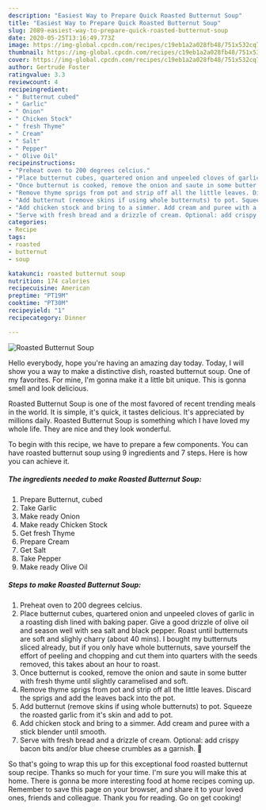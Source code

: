 ```yaml
---
description: "Easiest Way to Prepare Quick Roasted Butternut Soup"
title: "Easiest Way to Prepare Quick Roasted Butternut Soup"
slug: 2089-easiest-way-to-prepare-quick-roasted-butternut-soup
date: 2020-05-25T13:16:49.773Z
image: https://img-global.cpcdn.com/recipes/c19eb1a2a028fb48/751x532cq70/roasted-butternut-soup-recipe-main-photo.jpg
thumbnail: https://img-global.cpcdn.com/recipes/c19eb1a2a028fb48/751x532cq70/roasted-butternut-soup-recipe-main-photo.jpg
cover: https://img-global.cpcdn.com/recipes/c19eb1a2a028fb48/751x532cq70/roasted-butternut-soup-recipe-main-photo.jpg
author: Gertrude Foster
ratingvalue: 3.3
reviewcount: 4
recipeingredient:
- " Butternut cubed"
- " Garlic"
- " Onion"
- " Chicken Stock"
- " fresh Thyme"
- " Cream"
- " Salt"
- " Pepper"
- " Olive Oil"
recipeinstructions:
- "Preheat oven to 200 degrees celcius."
- "Place butternut cubes, quartered onion and unpeeled cloves of garlic in a roasting dish lined with baking paper. Give a good drizzle of olive oil and season well with sea salt and black pepper. Roast until butternuts are soft and slighly charry (about 40 mins). I bought my butternuts sliced already, but if you only have whole butternuts, save yourself the effort of peeling and chopping and cut them into quarters with the seeds removed, this takes about an hour to roast."
- "Once butternut is cooked, remove the onion and saute in some butter with fresh thyme until slightly caramelised and soft."
- "Remove thyme sprigs from pot and strip off all the little leaves. Discard the sprigs and add the leaves back into the pot."
- "Add butternut (remove skins if using whole butternuts) to pot. Squeeze the roasted garlic from it&#39;s skin and add to pot."
- "Add chicken stock and bring to a simmer. Add cream and puree with a stick blender until smooth."
- "Serve with fresh bread and a drizzle of cream. Optional: add crispy bacon bits and/or blue cheese crumbles as a garnish. 🤤"
categories:
- Recipe
tags:
- roasted
- butternut
- soup

katakunci: roasted butternut soup 
nutrition: 174 calories
recipecuisine: American
preptime: "PT19M"
cooktime: "PT30M"
recipeyield: "1"
recipecategory: Dinner

---
```



![Roasted Butternut Soup](https://img-global.cpcdn.com/recipes/c19eb1a2a028fb48/751x532cq70/roasted-butternut-soup-recipe-main-photo.jpg)

Hello everybody, hope you're having an amazing day today. Today, I will show you a way to make a distinctive dish, roasted butternut soup. One of my favorites. For mine, I'm gonna make it a little bit unique. This is gonna smell and look delicious.



Roasted Butternut Soup is one of the most favored of recent trending meals in the world. It is simple, it's quick, it tastes delicious. It's appreciated by millions daily. Roasted Butternut Soup is something which I have loved my whole life. They are nice and they look wonderful.


To begin with this recipe, we have to prepare a few components. You can have roasted butternut soup using 9 ingredients and 7 steps. Here is how you can achieve it.

<!--inarticleads1-->

##### The ingredients needed to make Roasted Butternut Soup:

1. Prepare  Butternut, cubed
1. Take  Garlic
1. Make ready  Onion
1. Make ready  Chicken Stock
1. Get  fresh Thyme
1. Prepare  Cream
1. Get  Salt
1. Take  Pepper
1. Make ready  Olive Oil




<!--inarticleads2-->

##### Steps to make Roasted Butternut Soup:

1. Preheat oven to 200 degrees celcius.
1. Place butternut cubes, quartered onion and unpeeled cloves of garlic in a roasting dish lined with baking paper. Give a good drizzle of olive oil and season well with sea salt and black pepper. Roast until butternuts are soft and slighly charry (about 40 mins). I bought my butternuts sliced already, but if you only have whole butternuts, save yourself the effort of peeling and chopping and cut them into quarters with the seeds removed, this takes about an hour to roast.
1. Once butternut is cooked, remove the onion and saute in some butter with fresh thyme until slightly caramelised and soft.
1. Remove thyme sprigs from pot and strip off all the little leaves. Discard the sprigs and add the leaves back into the pot.
1. Add butternut (remove skins if using whole butternuts) to pot. Squeeze the roasted garlic from it&#39;s skin and add to pot.
1. Add chicken stock and bring to a simmer. Add cream and puree with a stick blender until smooth.
1. Serve with fresh bread and a drizzle of cream. Optional: add crispy bacon bits and/or blue cheese crumbles as a garnish. 🤤




So that's going to wrap this up for this exceptional food roasted butternut soup recipe. Thanks so much for your time. I'm sure you will make this at home. There is gonna be more interesting food at home recipes coming up. Remember to save this page on your browser, and share it to your loved ones, friends and colleague. Thank you for reading. Go on get cooking!
